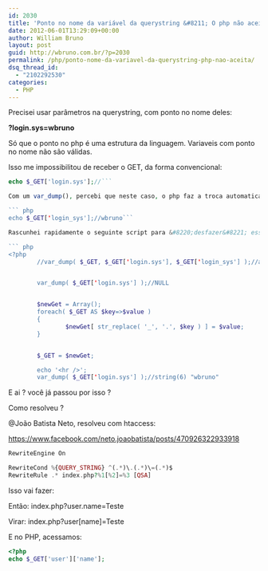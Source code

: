 ```yaml
---
id: 2030
title: 'Ponto no nome da variável da querystring &#8211; O php não aceita'
date: 2012-06-01T13:29:09+00:00
author: William Bruno
layout: post
guid: http://wbruno.com.br/?p=2030
permalink: /php/ponto-nome-da-variavel-da-querystring-php-nao-aceita/
dsq_thread_id:
  - "2102292530"
categories:
  - PHP
---
```

Precisei usar parâmetros na querystring, com ponto no nome deles:

**?login.sys=wbruno**

Só que o ponto no php é uma estrutura da linguagem. Variaveis com ponto no nome não são válidas.

Isso me impossibilitou de receber o GET, da forma convencional:

``` php
echo $_GET['login.sys'];//```

Com um var_dump(), percebi que neste caso, o php faz a troca automaticamente, do ponto por um underline:

``` php
echo $_GET['login_sys'];//wbruno```

Rascunhei rapidamente o seguinte script para &#8220;desfazer&#8221; essa troca do php, e então usar no restante do projeto, o array $_GET, exatamente como está lá na URL.

``` php
<?php
        //var_dump( $_GET, $_GET['login.sys'], $_GET['login_sys'] );//array(1) { ["login_sys"]=> string(6) "wbruno" } NULL string(6) "wbruno"


        var_dump( $_GET['login.sys'] );//NULL


        $newGet = Array();
        foreach( $_GET AS $key=>$value )
        {
                $newGet[ str_replace( '_', '.', $key ) ] = $value;
        }


        $_GET = $newGet;

        echo '<hr />';
        var_dump( $_GET['login.sys'] );//string(6) "wbruno"
```

E ai ? você já passou por isso ?

Como resolveu ?

@João Batista Neto, resolveu com htaccess:

https://www.facebook.com/neto.joaobatista/posts/470926322933918

``` php
RewriteEngine On

RewriteCond %{QUERY_STRING} ^(.*)\.(.*)\=(.*)$
RewriteRule .* index.php?%1[%2]=%3 [QSA]
```

Isso vai fazer:

Então: index.php?user.name=Teste

Virar: index.php?user[name]=Teste

E no PHP, acessamos:

``` php
<?php
echo $_GET['user']['name'];
```
